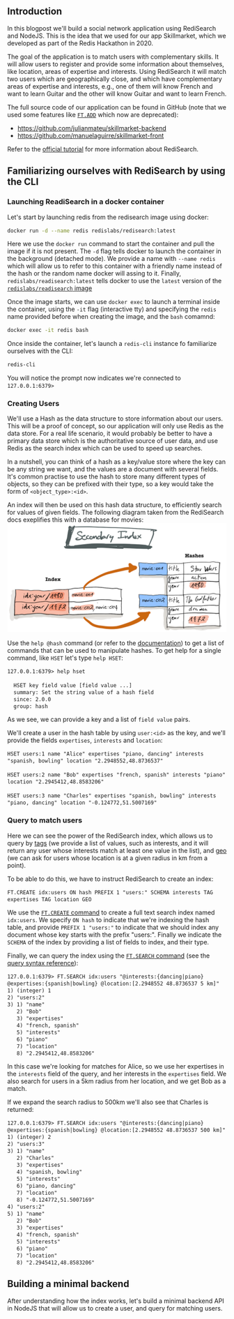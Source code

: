 ## Introduction
In this blogpost we'll build a social network application using RediSearch and NodeJS. This is the idea that
we used for our app Skillmarket, which we developed as part of the Redis Hackathon in 2020.

The goal of the application is to match users with complementary skills. It will allow users to register and
provide some information about themselves, like location, areas of expertise and interests. Using RediSearch
it will match two users which are geographically close, and which have complementary areas of expertise and interests,
e.g., one of them will know French and want to learn Guitar and the other will know Guitar and want to learn French.

The full source code of our application can be found in GitHub (note that we used some features like [`FT.ADD`](https://oss.redis.com/redisearch/Commands/#ftadd) which now are deprecated):
- https://github.com/julianmateu/skillmarket-backend
- https://github.com/manuelaguirre/skillmarket-front

Refer to the [official tutorial](https://github.com/RediSearch/redisearch-getting-started) for more information
about RediSearch.

## Familiarizing ourselves with RediSearch by using the CLI
### Launching ReadiSearch in a docker container

Let's start by launching redis from the redisearch image using docker:
```bash
docker run -d --name redis redislabs/redisearch:latest
```
Here we use the `docker run` command to start the container and pull the image if it is not present. The `-d`
flag tells docker to launch the container in the background (detached mode). We provide a name with `--name redis`
which will allow us to refer to this container with a friendly name instead of the hash or the random name
docker will assing to it. Finally, `redislabs/readisearch:latest` tells docker to use the `latest` version of the
[`redislabs/readisearch` image](https://hub.docker.com/r/redislabs/redisearch)

Once the image starts, we can use `docker exec` to launch a terminal inside the container, using the `-it` flag
(interactive tty) and specifying the `redis` name provided before when creating the image, and the `bash` comamnd:
```bash
docker exec -it redis bash
```

Once inside the container, let's launch a `redis-cli` instance fo familiarize ourselves with the CLI:
```bash
redis-cli
```
You will notice the prompt now indicates we're connected to `127.0.0.1:6379>`

### Creating Users
We'll use a Hash as the data structure to store information about our users. This will be a proof of concept,
so our application will only use Redis as the data store. For a real life scenario, it would probably be better
to have a primary data store which is the authoritative source of user data, and use Redis as the search index
which can be used to speed up searches.

In a nutshell, you can think of a hash as a key/value store where the key can be any string we want, and the
values are a document with several fields. It's common practise to use the hash to store many different types
of objects, so they can be prefixed with their type, so a key would take the form of `<object_type>:<id>`.

An index will then be used on this hash data structure, to efficiently search for values of given fields.
The following diagram taken from the RediSearch docs exeplifies this with a database for movies:
![secondary-index](./secondary-index.png)

Use the `help @hash` command (or refer to the [documentation](https://redis.io/commands#hash)) to get a list
of commands that can be used to manipulate hashes. To get help for a single command, like `HSET` let's type
`help HSET`:
```
127.0.0.1:6379> help hset

  HSET key field value [field value ...]
  summary: Set the string value of a hash field
  since: 2.0.0
  group: hash
```
As we see, we can provide a key and a list of `field value` pairs.

We'll create a user in the hash table by using `user:<id>` as the key, and we'll provide the fields `expertises`,
`interests` and `location`:
```
HSET users:1 name "Alice" expertises "piano, dancing" interests "spanish, bowling" location "2.2948552,48.8736537"

HSET users:2 name "Bob" expertises "french, spanish" interests "piano" location "2.2945412,48.8583206"

HSET users:3 name "Charles" expertises "spanish, bowling" interests "piano, dancing" location "-0.124772,51.5007169"
```

### Query to match users
Here we can see the power of the RediSearch index, which allows us to query by [tags](https://oss.redis.com/redisearch/Tags/) (we provide a list of values,
such as interests, and it will return any user whose interests match at least one value in the list), and [geo](https://oss.redis.com/redisearch/Query_Syntax/#geo_filters_in_query)
(we can ask for users whose location is at a given radius in km from a point).

To be able to do this, we have to instruct RediSearch to create an index:
```
FT.CREATE idx:users ON hash PREFIX 1 "users:" SCHEMA interests TAG expertises TAG location GEO
```
We use the [`FT.CREATE` command](https://oss.redis.com/redisearch/Commands/#ftcreate) to create a full text search index named `idx:users`. We specify `ON hash` to 
indicate that we're indexing the hash table, and provide `PREFIX 1 "users:"` to indicate that we should index
any document whose key starts with the prefix "users:". Finally we indicate the `SCHEMA` of the index by providing
a list of fields to index, and their type.

Finally, we can query the index using the [`FT.SEARCH` command](https://oss.redis.com/redisearch/Commands/#ftsearch) (see the
[query syntax reference](https://oss.redis.com/redisearch/Query_Syntax/#search_query_syntax)):
```
127.0.0.1:6379> FT.SEARCH idx:users "@interests:{dancing|piano} @expertises:{spanish|bowling} @location:[2.2948552 48.8736537 5 km]"
1) (integer) 1
2) "users:2"
3) 1) "name"
   2) "Bob"
   3) "expertises"
   4) "french, spanish"
   5) "interests"
   6) "piano"
   7) "location"
   8) "2.2945412,48.8583206"
```
In this case we're looking for matches for Alice, so we use her expertises in the `interests` field of the query,
and her interests in the `expertises` field. We also search for users in a 5km radius from her location, and we get
Bob as a match.

If we expand the search radius to 500km we'll also see that Charles is returned:
```
127.0.0.1:6379> FT.SEARCH idx:users "@interests:{dancing|piano} @expertises:{spanish|bowling} @location:[2.2948552 48.8736537 500 km]"
1) (integer) 2
2) "users:3"
3) 1) "name"
   2) "Charles"
   3) "expertises"
   4) "spanish, bowling"
   5) "interests"
   6) "piano, dancing"
   7) "location"
   8) "-0.124772,51.5007169"
4) "users:2"
5) 1) "name"
   2) "Bob"
   3) "expertises"
   4) "french, spanish"
   5) "interests"
   6) "piano"
   7) "location"
   8) "2.2945412,48.8583206"
```

## Building a minimal backend
After understanding how the index works, let's build a minimal backend API in NodeJS that will allow us to
create a user, and query for matching users.